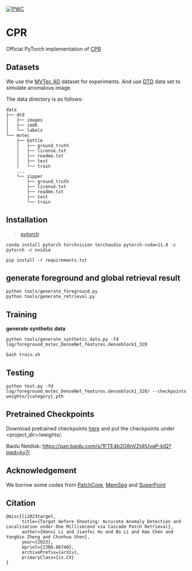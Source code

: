 [![PWC](https://img.shields.io/endpoint.svg?url=https://paperswithcode.com/badge/target-before-shooting-accurate-anomaly/anomaly-detection-on-mvtec-ad)](https://paperswithcode.com/sota/anomaly-detection-on-mvtec-ad?p=target-before-shooting-accurate-anomaly)
# CPR
Official PyTorch implementation of [CPR](https://paperswithcode.com/paper/target-before-shooting-accurate-anomaly)

## Datasets

We use the [MVTec AD](https://www.mydrive.ch/shares/38536/3830184030e49fe74747669442f0f282/download/420938113-1629952094/mvtec_anomaly_detection.tar.xz) dataset for experiments. And use [DTD](https://thor.robots.ox.ac.uk/datasets/dtd/dtd-r1.0.1.tar.gz) data set to simulate anomalous image.

The data directory is as follows:
```
data
├── dtd
│   ├── images
│   ├── imdb
│   └── labels
└── mvtec
    ├── bottle
    │   ├── ground_truth
    │   ├── license.txt
    │   ├── readme.txt
    │   ├── test
    │   └── train
    ...
    └── zipper
        ├── ground_truth
        ├── license.txt
        ├── readme.txt
        ├── test
        └── train
```

## Installation

> [pytorch](https://pytorch.org/)

`conda install pytorch torchvision torchaudio pytorch-cuda=11.8 -c pytorch -c nvidia`

`pip install -r requirements.txt`

## generate foreground and global retrieval result

```
python tools/generate_foreground.py
python tools/generate_retrieval.py
```

## Training

**generate synthetic data**

`python tools/generate_synthetic_data.py -fd log/foreground_mvtec_DenseNet_features.denseblock1_320`

`bash train.sh`

## Testing

`python test.py -fd log/foreground_mvtec_DenseNet_features.denseblock1_320/ --checkpoints weights/{category}.pth`

## Pretrained Checkpoints

Download pretrained checkpoints [here](https://github.com/flyinghu123/CPR/releases) and put the checkpoints under <project_dir>/weights/.

Baidu Netdisk: https://pan.baidu.com/s/1FTE4b2G8nVZt4lUyaP-kIQ?pwd=ky7j

## Acknowledgement
We borrow some codes from [PatchCore](https://github.com/amazon-science/patchcore-inspection), [MemSeg](https://github.com/TooTouch/MemSeg) and [SuperPoint](https://github.com/eric-yyjau/pytorch-superpoint)

## Citation
```
@misc{li2023target,
      title={Target before Shooting: Accurate Anomaly Detection and Localization under One Millisecond via Cascade Patch Retrieval}, 
      author={Hanxi Li and Jianfei Hu and Bo Li and Hao Chen and Yongbin Zheng and Chunhua Shen},
      year={2023},
      eprint={2308.06748},
      archivePrefix={arXiv},
      primaryClass={cs.CV}
}
```